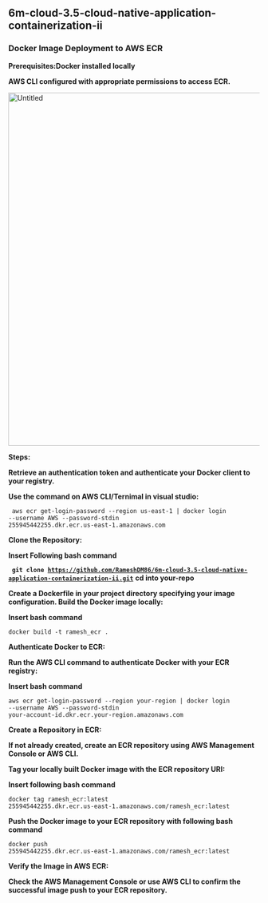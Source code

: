 ## 6m-cloud-3.5-cloud-native-application-containerization-ii

### Docker Image Deployment to AWS ECR 

<b>Prerequisites:Docker installed locally </b>

<b>AWS CLI configured with appropriate permissions to access ECR.</b>

<img width="707" alt="Untitled" src="https://github.com/RameshDM86/6m-cloud-3.5-cloud-native-application-containerization-ii/assets/137069406/17f03905-5e2d-449d-95a0-7e5f4ea66a99">

<b>Steps:</b>

<b>Retrieve an authentication token and authenticate your Docker client to your registry.</b>

<b>Use the command on AWS CLI/Ternimal in visual studio:</b>

<code> aws ecr get-login-password --region us-east-1 | docker login --username AWS --password-stdin 255945442255.dkr.ecr.us-east-1.amazonaws.com </code>

<b>Clone the Repository:</b>

<b> Insert Following bash command </b> 

<b><code> git clone <url>https://github.com/RameshDM86/6m-cloud-3.5-cloud-native-application-containerization-ii.git</url></code></b>
<b> cd into your-repo </b>

<b> Create a Dockerfile in your project directory specifying your image configuration. <b> Build the Docker image locally: </b> </b>

<b> Insert bash command </b>

<code>docker build -t ramesh_ecr .</code> 

<b> Authenticate Docker to ECR: </b>

<b> Run the AWS CLI command to authenticate Docker with your ECR registry: </b>

<b> Insert bash command  </b>

<code>aws ecr get-login-password --region your-region | docker login --username AWS --password-stdin your-account-id.dkr.ecr.your-region.amazonaws.com</code>

<b>Create a Repository in ECR:</b> 

<b>If not already created, create an ECR repository using AWS Management Console or AWS CLI.</b>

<b>Tag your locally built Docker image with the ECR repository URI:</b>

<b>Insert following bash command</b>

<code>docker tag ramesh_ecr:latest 255945442255.dkr.ecr.us-east-1.amazonaws.com/ramesh_ecr:latest </code>

<b>Push the Docker image to your ECR repository with following bash command</b>

<code>docker push 255945442255.dkr.ecr.us-east-1.amazonaws.com/ramesh_ecr:latest</code>

<b>Verify the Image in AWS ECR:</b>

<b>Check the AWS Management Console or use AWS CLI to confirm the successful image push to your ECR repository.</b>
